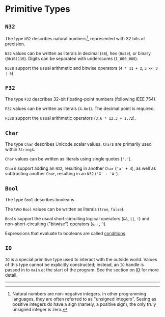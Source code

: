 # Primitive Types

## `N32`

The type `N32` describes natural numbers[^nats], represented with 32 bits of
precision.

`N32` values can be written as literals in decimal (`46`), hex (`0x2e`), or
binary (`0b101110`). Digits can be separated with underscores (`1_000_000`).

`N32`s support the usual arithmetic and bitwise operators (`4 * 11 + 2`,
`5 << 3 | 6`)

## `F32`

The type `F32` describes 32-bit floating-point numbers (following IEEE 754).

`F32` values can be written as literals (`4.6e1`). The decimal point is
required.

`F32`s support the usual arithmetic operators (`3.6 * 12.3 + 1.72`).

## `Char`

The type `Char` describes Unicode scalar values. `Char`s are primarily used
within `String`s.

`Char` values can be written as literals using single quotes (`'.'`).

`Char`s support adding an `N32`, resulting in another `Char` (`'a' + 4`), as
well as subtracting another `Char`, resulting in an `N32` (`'G' - 'A'`).

## `Bool`

The type `Bool` describes booleans.

The two `Bool` values can be written as literals (`true`, `false`).

`Bool`s support the usual short-circuiting logical operators (`&&`, `||`, `!`)
and non-short-circuiting ("bitwise") operators (`&`, `|`, `^`).

Expressions that evaluate to booleans are called [conditions](./conditions.md).

## `IO`

`IO` is a special primitive type used to interact with the outside world. Values
of this type cannot be explicitly constructed; instead, an `IO` handle is passed
in to `main` at the start of the program. See the section on [IO](../io.md) for
more detail.

---

[^nats]: Natural numbers are non-negative integers. In other programming
    languages, they are often referred to as "unsigned integers". Seeing as
    positive integers do have a sign (namely, a positive sign), the only truly
    unsigned integer is zero.
